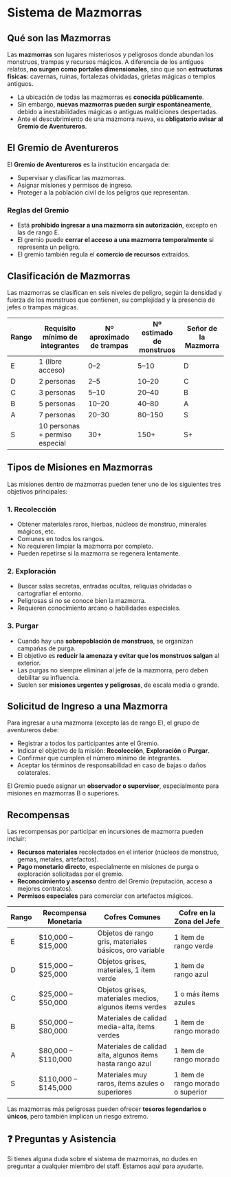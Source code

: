 # Sistema de Mazmorras

## Qué son las Mazmorras

Las **mazmorras** son lugares misteriosos y peligrosos donde abundan los monstruos, trampas y recursos mágicos. A diferencia de los antiguos relatos, **no surgen como portales dimensionales**, sino que son **estructuras físicas**: cavernas, ruinas, fortalezas olvidadas, grietas mágicas o templos antiguos.

- La ubicación de todas las mazmorras es **conocida públicamente**.
- Sin embargo, **nuevas mazmorras pueden surgir espontáneamente**, debido a inestabilidades mágicas o antiguas maldiciones despertadas.  
- Ante el descubrimiento de una mazmorra nueva, es **obligatorio avisar al Gremio de Aventureros**.

## El Gremio de Aventureros

El **Gremio de Aventureros** es la institución encargada de:

- Supervisar y clasificar las mazmorras.
- Asignar misiones y permisos de ingreso.
- Proteger a la población civil de los peligros que representan.

### Reglas del Gremio

- Está **prohibido ingresar a una mazmorra sin autorización**, excepto en las de rango E.
- El gremio puede **cerrar el acceso a una mazmorra temporalmente** si representa un peligro.
- El gremio también regula el **comercio de recursos** extraídos.

## Clasificación de Mazmorras

Las mazmorras se clasifican en seis niveles de peligro, según la densidad y fuerza de los monstruos que contienen, su complejidad y la presencia de jefes o trampas mágicas.

| Rango | Requisito mínimo de integrantes | Nº aproximado de trampas | Nº estimado de monstruos | Señor de la Mazmorra       |
|-------|----------------------------------|---------------------------|---------------------------|-----------------------------|
| E     | 1 (libre acceso)                | 0–2                      | 5–10                      | D                 |
| D     | 2 personas                      | 2–5                      | 10–20                     | C                   |
| C     | 3 personas                      | 5–10                     | 20–40                     | B                       |
| B     | 5 personas                      | 10–20                    | 40–80                     | A                       |
| A     | 7 personas                      | 20–30                    | 80–150                    | S                      |
| S     | 10 personas + permiso especial  | 30+                      | 150+                      | S+     |

## Tipos de Misiones en Mazmorras

Las misiones dentro de mazmorras pueden tener uno de los siguientes tres objetivos principales:

### 1. Recolección

- Obtener materiales raros, hierbas, núcleos de monstruo, minerales mágicos, etc.
- Comunes en todos los rangos.
- No requieren limpiar la mazmorra por completo.
- Pueden repetirse si la mazmorra se regenera lentamente.

### 2. Exploración

- Buscar salas secretas, entradas ocultas, reliquias olvidadas o cartografiar el entorno.
- Peligrosas si no se conoce bien la mazmorra.
- Requieren conocimiento arcano o habilidades especiales.

### 3. Purgar

- Cuando hay una **sobrepoblación de monstruos**, se organizan campañas de purga.
- El objetivo es **reducir la amenaza y evitar que los monstruos salgan** al exterior.
- Las purgas no siempre eliminan al jefe de la mazmorra, pero deben debilitar su influencia.
- Suelen ser **misiones urgentes y peligrosas**, de escala media o grande.

## Solicitud de Ingreso a una Mazmorra

Para ingresar a una mazmorra (excepto las de rango E), el grupo de aventureros debe:

- Registrar a todos los participantes ante el Gremio.
- Indicar el objetivo de la misión: **Recolección**, **Exploración** o **Purgar**.
- Confirmar que cumplen el número mínimo de integrantes.
- Aceptar los términos de responsabilidad en caso de bajas o daños colaterales.

El Gremio puede asignar un **observador o supervisor**, especialmente para misiones en mazmorras B o superiores.

## Recompensas

Las recompensas por participar en incursiones de mazmorra pueden incluir:

- **Recursos materiales** recolectados en el interior (núcleos de monstruo, gemas, metales, artefactos).
- **Pago monetario directo**, especialmente en misiones de purga o exploración solicitadas por el gremio.
- **Reconocimiento y ascenso** dentro del Gremio (reputación, acceso a mejores contratos).
- **Permisos especiales** para comerciar con artefactos mágicos.

| Rango | Recompensa Monetaria  | Cofres Comunes                             | Cofre en la Zona del Jefe              |
|-------|-------------------------------|--------------------------------------------|----------------------------------------|
| E     | $10,000 – $15,000             | Objetos de rango gris, materiales básicos, oro variable | 1 ítem de rango verde             |
| D     | $15,000 – $25,000             | Objetos grises, materiales, 1 ítem verde  | 1 ítem de rango azul                  |
| C     | $25,000 – $50,000             | Objetos grises, materiales medios, algunos ítems verdes | 1 o más ítems azules           |
| B     | $50,000 – $80,000             | Materiales de calidad media-alta, ítems verdes | 1 ítem de rango morado              |
| A     | $80,000 – $110,000            | Materiales de calidad alta, algunos ítems hasta rango azul | 1 ítem de rango morado       |
| S     | $110,000 – $145,000           | Materiales muy raros, ítems azules o superiores | 1 ítem de rango morado o superior |


Las mazmorras más peligrosas pueden ofrecer **tesoros legendarios o únicos**, pero también implican un riesgo extremo.

## ❓ Preguntas y Asistencia

Si tienes alguna duda sobre el sistema de mazmorras, no dudes en preguntar a cualquier miembro del staff. Estamos aquí para ayudarte.
